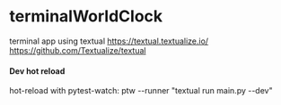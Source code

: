 # terminalWorldClock

terminal app using textual
https://textual.textualize.io/
https://github.com/Textualize/textual

#### Dev hot reload
hot-reload with pytest-watch: 
ptw --runner "textual run main.py --dev"